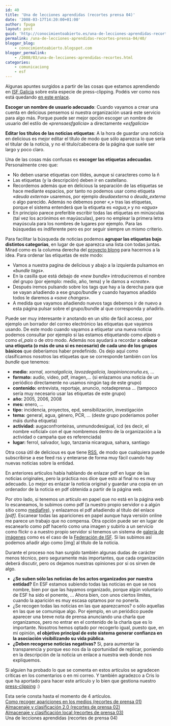 ```yaml
---
id: 40
title: 'Una de lecciones aprendidas (recortes prensa 04)'
date: '2008-03-17T14:20:00+01:00'
author: fpuga
layout: post
guid: 'http://conocimientoabierto.es/una-de-lecciones-aprendidas-recortes-prensa-04/40/'
permalink: /una-de-lecciones-aprendidas-recortes-prensa-04/40/
blogger_blog:
    - conocimientoabierto.blogspot.com
blogger_permalink:
    - /2008/03/una-de-lecciones-aprendidas-recortes.html
categories:
    - comunicaciong
    - esf
---
```


Algunas apuntes surgidos a partir de las cosas que estamos aprendiendo en [ISF Galicia](http://galicia.isf.es/ "ISF Galicia") sobre esta especie de press-clipping. Podéis ver como nos está quedando [en este enlace](http://del.icio.us/esfgalicia "aquí").

<span style="font-weight: bold">Escoger un nombre de usuario adecuado</span>: Cuando vayamos a crear una cuenta en delicious pensemos si nuestra organización usará este servicio para algo más. Porque puede ser mejor opción escoger un nombre de usuario del estilo de *«prensaesfgalicia»* a directamente *«esfgalicia»*

<span style="font-weight: bold">Editar los títulos de las noticias etiquetas</span>: A la hora de guardar una noticia en delicious es mejor editar el título de modo que sólo aparezca lo que sería el titular de la noticia, y no el titulo/cabecera de la página que suele ser largo y poco claro.

Una de las cosas más confusas es <span style="font-weight: bold">escoger las etiquetas adecuadas</span>. Personalmente creo que:

- No deben usarse etiquetas con tildes, aunque si caracteres como la ñ
- Las etiquetas (y la descripción) deben ir en castellano.
- Recordemos además que en delicious la separación de las etiquetas se hace mediante espacios, por tanto no podemos usar como etiqueta *«deuda externa»* usaremos, por ejemplo *deudaexterna* o *deuda\_externa* o algo parecido. Además no debemos poner *«,»* tras las etiquetas, porque el sistema entenderá que la etiqueta es *«agua,»* y no *«agua»*
- En principio parece preferible escribir todas las etiquetas en minúsculas (tal vez los acrónimos en mayúsculas), pero no emplear la primera letra mayúscula para los nombres de lugares por ejemplo. Para las búsquedas es indiferente pero es por seguir siempre un mismo criterio.

Para facilitar la búsqueda de noticias podemos <span style="font-weight: bold">agrupar las etiquetas bajo distintos categorías</span>, en lugar de que aparezca una lista con todas juntas. Mirad como es la columna derecha del [proyecto blong](http://del.icio.us/proyectoblong "proyecto blong") para hacernos a la idea. Para ordenar las etiquetas de este modo:

- Vamos a nuestra pagina de delicious y abajo a la izquierda pulsamos en *«bundle tags»*.
- En la casilla que está debajo de *«new bundle»* introduciremos el nombre del grupo (por ejemplo: medio, año, tema) y le damos a *«create»*.
- Después iremos pulsando sobre los tags que hay a la derecha para que se vayan añadiendo a ese grupo/bundle y cuando hayamos añadido todos le daremos a *«save changes»*.
- A medida que vayamos añadiendo nuevos tags debemos ir de nuevo a esta página pulsar sobre el grupo/bundle al que corresponda y añadirlo.

Puede ser muy interesante ir anotando en un sitio de fácil acceso, por ejemplo un borrador del correo electrónico las etiquetas que vayamos usando. De este modo cuando vayamos a etiquetar una nueva noticia podemos consultar por ejemplo si las estamos etiquetando como *elpais* o como *el\_pais* o de otro modo. Además nos ayudará a recordar a <span style="font-weight: bold">colocar una etiqueta (o más de una si es necesario) de cada uno de los grupos básicos</span> que deberíamos haber predefinido. Os dejo aquí como clasificamos nosotros las etiquetas que se corresponde también con los *bundle* que tenemos:

- **medio:** *xornal, xornalgalicia, lavozdegalicia, laopinioncoruña.es, …*
- **formato:** audio, video, pdf, imagen,… (si enlazamos una noticia de un periódico directamente no usamos ningún tag de este grupo)
- **contenido:** entrevista, reportaje, anuncio, notadeprensa … (tampoco sería muy necesario usar las etiquetas de este grupo)
- **año:** 2005, 2006, 2008
- **mes:** enero, …
- **tipo:** incidencia, proyectos, epd, sensibilización, investigación
- **tema:** general, agua, género, PCR, … (deste grupo poderiamos poñer máis dunha etiqueta)
- **actividad:** augaconfronteiras, unmundodesigual, icd (es decir, el nombre «oficial» con el que nombremos dentro de la organización a la actividad o campaña que es referenciada)
- **lugar:** ferrol, salvador, lugo, tanzania nicaragua, sahara, santiago

Otra cosa útil de delicious es que tiene [RSS](http://chandralab.org/?page_id=22#RSS "RSS"), de modo que cualquiera puede subscribirse a ese feed rss y enterarse de forma muy fácil cuando hay nuevas noticias sobre la entidad.

En anteriores artículos había hablando de enlazar pdf en lugar de las noticias originales, pero la práctica nos dice que esto al final no es muy adecuado. Lo mejor es enlazar la noticia original y guardar una copia en un ordenador de la noticia en pdf obtenida a partir de la página web.

Por otro lado, si tenemos un artículo en papel que no está en la página web lo escaneamos, lo subimos como pdf (a nuestro propio servidor o a algún sitio como [mediafire](http://www.mediafire.com/ "mediafire")), y enlazamos el pdf añadiendo al título del enlace *\[pdf\]*. Escanear todas las apariciones en papel aunque haya versión online me parece un trabajo que no compensa. Otra opción puede ser en lugar de escanearlo como pdf hacerlo como una imagen y subirlo a un servicio como flickr o a nuestro propio servidor si tenemos un sistema de [galería de imágenes](http://album.isf.es/main.php?g2_itemId=826 "galería de imágenes") como es el caso de la [Federación de ISF](http://www.isf.es/ "Federación de ISF"). Si las subimos así podemos añadir algo como \[img\] al título de la noticia.

Durante el proceso nos han surgido también algunas dudas de carácter menos técnico, pero seguramente más importantes, que cada organización deberá discutir, pero os dejamos nuestras opiniones por si os sirven de algo.

- <span style="font-weight: bold">¿Se suben sólo las noticias de los actos organizados por nuestra entidad?</span> En ESF estamos subiendo todas las noticias en que se nos nombre, bien por que las hayamos organizado, porque algún voluntario de ESF ha sido el ponente, … Ahora bien, con unos ciertos límites, cuando la aparición es muy escasa optamos por no ponerla.
- ¿Se recogen todas las noticias en las que aparezcamos? o sólo aquellas en las que se comunique algo. Por ejemplo, en un periódico puede aparecer una breve nota de prensa anunciando una charla que organizamos, pero no entrar en el contenido de la charla que es lo importante. Nosotros hemos optado por recogerlo igual, puesto que, en mi opinión, **el objetivo principal de este sistema generar confianza en la asociación visibilizando su vida pública**.
- <span style="font-weight: bold">¿Deben recogerse noticias negativas?</span> Si, para aumentar la transparencia y porque eso nos da la oportunidad de replicar, poniendo en la descripción de la noticia un enlace a nuestra web donde nos expliquemos.

Si alguien ha probado lo que se comenta en estos artículos se agradecen críticas en los comentarios o en mi correo. Y también agradezco a Cris lo que ha aportado para hacer este artículo y lo bien que gestiona nuestro [press-clipping](http://del.icio.us/esfgalicia) :)

Esta serie consta hasta el momento de 4 artículos.  
[Como recoger apariciones en los medios (recortes de prensa 01)](http://conocimientoabierto.es/recoger-apariciones-en-los-medios-recortes-de-prensa-01/31/ "Como recoger apariciones en los medios (recortes de prensa 01)")  
[Almacenaje y clasificación 2.0 (recortes de prensa 02)](http://conocimientoabierto.es/almacenaje-y-clasificacion-20-recortes-de-prensa-02/32/)  
[Almacenaje y clasificación local (recortes de prensa 03)](http://conocimientoabierto.es/almacenaje-y-clasificacion-local-recortes-de-prensa-03/33/)  
Una de lecciones aprendidas (recortes de prensa 04)